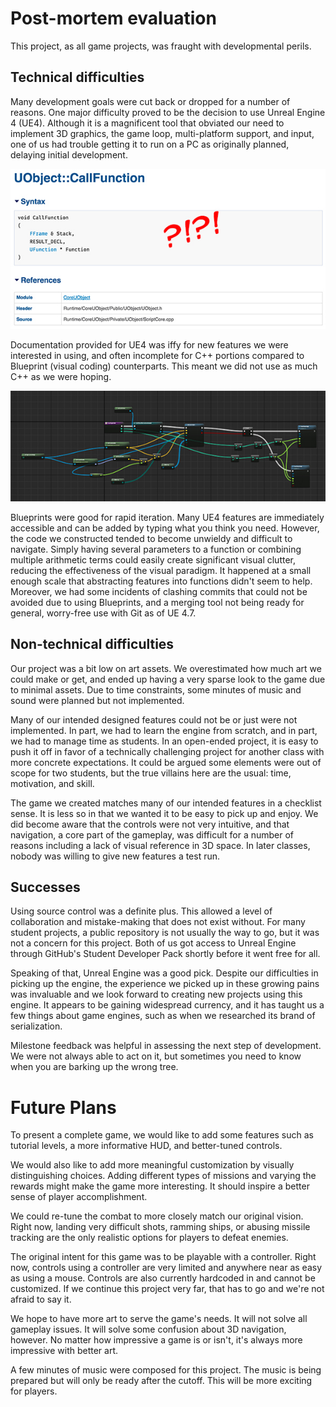 
# Post-mortem evaluation

This project, as all game projects, was fraught with developmental perils.

## Technical difficulties

Many development goals were cut back or dropped for a number of reasons. One
major difficulty proved to be the decision to use Unreal Engine 4 (UE4).
Although it is a magnificent tool that obviated our need to implement 3D
graphics, the game loop, multi-platform support, and input, one of us had
trouble getting it to run on a PC as originally planned, delaying initial
development.

![This function no docstring](sodoweusethisor.jpg?raw=true)

Documentation provided for UE4 was iffy for new features we were interested
in using, and often incomplete for C++ portions compared to Blueprint (visual
coding) counterparts. This meant we did not use as much C++ as we were hoping.

![This code draws the reticle in the middle of the screen.](spaghetti.jpg?raw=true)

Blueprints were good for rapid iteration. Many UE4 features are immediately
accessible and can be added by typing what you think you need. However, the
code we constructed tended to become unwieldy and difficult to navigate. Simply
having several parameters to a function or combining multiple arithmetic terms
could easily create significant visual clutter, reducing the effectiveness of
the visual paradigm. It happened at a small enough scale that abstracting
features into functions didn't seem to help. Moreover, we had some incidents
of clashing commits that could not be avoided due to using Blueprints, and a
merging tool not being ready for general, worry-free use with Git as of UE 4.7.

## Non-technical difficulties

Our project was a bit low on art assets. We overestimated how much art we could
make or get, and ended up having a very sparse look to the game due to minimal
assets. Due to time constraints, some minutes of music and sound were planned
but not implemented.

Many of our intended designed features could not be or just were not
implemented. In part, we had to learn the engine from scratch, and in part, we
had to manage time as students. In an open-ended project, it is easy to push
it off in favor of a technically challenging project for another class with
more concrete expectations. It could be argued some elements were out of scope
for two students, but the true villains here are the usual: time, motivation,
and skill.

The game we created matches many of our intended features in a checklist sense.
It is less so in that we wanted it to be easy to pick up and enjoy. We did
become aware that the controls were not very intuitive, and that navigation, a
core part of the gameplay, was difficult for a number of reasons including a
lack of visual reference in 3D space. In later classes, nobody was willing to
give new features a test run.

## Successes

Using source control was a definite plus. This allowed a level of collaboration
and mistake-making that does not exist without. For many student projects, a
public repository is not usually the way to go, but it was not a concern for
this project. Both of us got access to Unreal Engine through GitHub's Student
Developer Pack shortly before it went free for all.

Speaking of that, Unreal Engine was a good pick. Despite our difficulties in
picking up the engine, the experience we picked up in these growing pains was
invaluable and we look forward to creating new projects using this engine. It
appears to be gaining widespread currency, and it has taught us a few things
about game engines, such as when we researched its brand of serialization.

Milestone feedback was helpful in assessing the next step of development. We
were not always able to act on it, but sometimes you need to know when you are
barking up the wrong tree.

# Future Plans

To present a complete game, we would like to add some features such as tutorial
levels, a more informative HUD, and better-tuned controls.

We would also like to add more meaningful customization by visually
distinguishing choices. Adding different types of missions and varying the
rewards might make the game more interesting. It should inspire a better sense
of player accomplishment.

We could re-tune the combat to more closely match our original vision. Right
now, landing very difficult shots, ramming ships, or abusing missile tracking
are the only realistic options for players to defeat enemies.

The original intent for this game was to be playable with a controller. Right
now, controls using a controller are very limited and anywhere near as easy
as using a mouse. Controls are also currently hardcoded in and cannot be
customized. If we continue this project very far, that has to go and we're not
afraid to say it.

We hope to have more art to serve the game's needs. It will not solve all
gameplay issues. It will solve some confusion about 3D navigation, however.
No matter how impressive a game is or isn't, it's always more impressive with
better art.

A few minutes of music were composed for this project. The music is being
prepared but will only be ready after the cutoff. This will be more exciting
for players.
